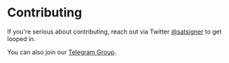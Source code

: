 # Contributing

If you're serious about contributing, reach out via Twitter [@satsigner](https://twitter.com/satsigner) to get looped in.

You can also join our [Telegram Group](https://t.me/+x12KPZKW2IZmMGE0).
